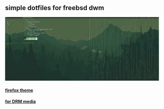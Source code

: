 ## simple dotfiles for freebsd dwm
![showcase](https://github.com/hman0/freebsd-dotfiles/blob/master/showcase/showcase.png)
#### [firefox theme](https://color.firefox.com/?theme=XQAAAAIQBAAAAAAAAABBqYhm849SCicxcUapi38oKRicm6da8pGgBi-qqP44mS24mRnTKRdrN8XkgYA60XPRLv01ZJFExs4jDAGA5Wa4S4zf9VWyPMiSHnn88Y5OYY17ExaaoQNn9QuFziyUEOwie6GzAldVI-SdkV7WY2iDptv0BI4lpiqJ2c5JspFR7hhLKAR6D_vHVvETy7MrLyEPu1h1X7bzhNngcB10TY47R6uIfrp8OAbmJaaYZpVMM46t2OaRjY2R1w_1ULPIOO9cGCjwD0eJO78jUnJWNZT3HngqBIOy09r3spdBM8tulJAj33NwQdoSrr_CDcqnyvSrwjZBKmtp9CIOVagpbaYHI0nz73lb2_HDjZMISxGMuAgKj0oSkAnVIjJNx-eyd8Rgibg9sqVemSXDwaRbvwxmVSutSI9gszfgnFcH5N3KurJGS3VxScAPUy0VxvYbX6-5sEvyC6cF3nxIsJo0GMFodWOknFgOCSbW7a70DRYQrhtbibX-TaegMfYKu_CJfNuuDNgisYkojFrcrIBugjhGdfOzTOCzaP3P5vU5yxfH_gYckw)
#### [for DRM media](https://github.com/mrclksr/linux-browser-installer)
